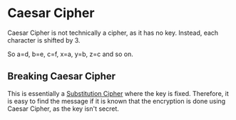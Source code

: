 # Caesar Cipher

Caesar Cipher is not technically a cipher, as it has no key. Instead, each character is shifted by 3.

So a=d, b=e, c=f, x=a, y=b, z=c and so on.

## Breaking Caesar Cipher

This is essentially a [Substitution Cipher](Substitution%20Cipher.md) where the key is fixed. Therefore, it is easy to find the message if it is known that the encryption is done using Caesar Cipher, as the key isn't secret.